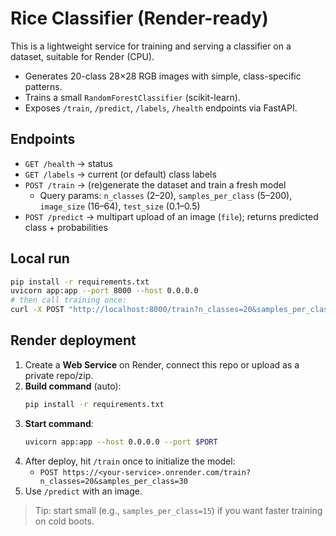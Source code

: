# Rice Classifier (Render-ready)

This is a lightweight service for training and serving a classifier on a dataset, suitable for Render (CPU).
- Generates 20-class 28×28 RGB images with simple, class-specific patterns.
- Trains a small `RandomForestClassifier` (scikit-learn).
- Exposes `/train`, `/predict`, `/labels`, `/health` endpoints via FastAPI.

## Endpoints
- `GET /health` → status
- `GET /labels` → current (or default) class labels
- `POST /train` → (re)generate the dataset and train a fresh model
  - Query params: `n_classes` (2–20), `samples_per_class` (5–200), `image_size` (16–64), `test_size` (0.1–0.5)
- `POST /predict` → multipart upload of an image (`file`); returns predicted class + probabilities

## Local run
```bash
pip install -r requirements.txt
uvicorn app:app --port 8000 --host 0.0.0.0
# then call training once:
curl -X POST "http://localhost:8000/train?n_classes=20&samples_per_class=30"
```

## Render deployment
1. Create a **Web Service** on Render, connect this repo or upload as a private repo/zip.
2. **Build command** (auto):
   ```bash
   pip install -r requirements.txt
   ```
3. **Start command**:
   ```bash
   uvicorn app:app --host 0.0.0.0 --port $PORT
   ```
4. After deploy, hit `/train` once to initialize the model:
   - `POST https://<your-service>.onrender.com/train?n_classes=20&samples_per_class=30`
5. Use `/predict` with an image.

> Tip: start small (e.g., `samples_per_class=15`) if you want faster training on cold boots.
